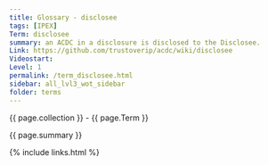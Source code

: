 ```yaml
---
title: Glossary - disclosee
tags: [IPEX]
Term: disclosee
summary: an ACDC in a disclosure is disclosed to the Disclosee.
Link: https://github.com/trustoverip/acdc/wiki/disclosee
Videostart: 
Level: 1
permalink: /term_disclosee.html
sidebar: all_lvl3_wot_sidebar
folder: terms
---
```


{{ page.collection }} - {{ page.Term }}

   {{ page.summary }}


 {% include links.html %} 
